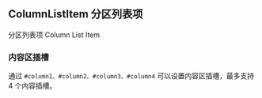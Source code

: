 <div class="demo-header">
<p class="overviewicon">
  <span class="wapi-form-button"/>
</p>

## ColumnListItem 分区列表项

<nova-uxlink widget-name="ColumnListItem"></nova-uxlink>

分区列表项 Column List Item

</div>

### 内容区插槽

通过 `#column1、#column2、#column3、#column4` 可以设置内容区插槽，最多支持 4 个内容插槽。

<nova-demo-view link="column-list-item/content-slot.vue"></nova-demo-view>

<br />
